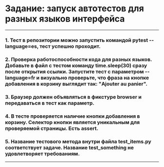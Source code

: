 # Задание: запуск автотестов для разных языков интерфейса
------
### 1. Тест в репозитории можно запустить командой pytest --language=es, тест успешно проходит.

### 2. Проверка работоспособности кода для разных языков. Добавьте в файл с тестом команду time.sleep(30) сразу после открытия ссылки. Запустите тест с параметром --language=fr и визуально проверьте, что фраза на кнопке добавления в корзину выглядит так: "Ajouter au panier".

### 3. Браузер должен объявляться в фикстуре browser и передаваться в тест как параметр.

### 4. В тесте проверяется наличие кнопки добавления в корзину. Селектор кнопки является уникальным для проверяемой страницы. Есть assert.

### 5. Название тестового метода внутри файла test_items.py соответствует задаче. Название test_something не удовлетворяет требованиям.

------